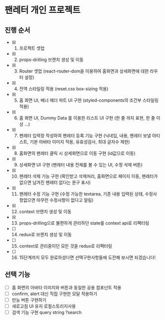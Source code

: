 # 팬레터 개인 프로젝트

## 진행 순서

- [x] 1. 프로젝트 셋업
- [x] 2. props-drilling 브랜치 생성 및 이동
- [x] 3. Router 셋업 (react-router-dom을 이용하여 홈화면과 상세화면에 대한 라우터 설정)
- [x] 4. 전역 스타일링 적용 (reset.css box-sizing 적용)
- [x] 5. 홈 화면 UI, 배너 헤더 파트 UI 구현 (styled-components의 조건부 스타일링 적용)
- [x] 6. 홈 화면 UI, Dummy Data 를 이용한 리스트 UI 구현 (한 줄 까지 표현, 한 줄 이상 ...)
- [x] 7. 팬레터 입력창 작성하여 팬레터 등록 기능 구현 (닉네임, 내용, 팬레터 보낼 아티스트, 기본 아바타 이미지 적용, 유효성검사, 최대 글자수 제한)
- [x] 8. 홈화면의 팬레터 클릭 시 상세화면으로 이동 구현 (id값으로 이동)
- [x] 9. 상세화면 UI 구현 (팬레터 내용 전체를 볼 수 있는 UI, 수정 삭제 버튼)
- [x] 10. 팬레터 삭제 기능 구현 (확인받고 삭제처리, 홈화면으로 페이지 이동, 팬레터가 없으면 남겨진 팬레터 없다는 문구 표시)
- [x] 11. 팬레터 수정 기능 구현 (수정 가능한 textarea, 기존 내용 입력된 상태, 수정사항없으면 아무런 수정사항이 없다고 알림)
- [x] 12. context 브랜치 생성 및 이동
- [x] 13. props-drilling으로 불편하게 관리하던 state를 context api로 리팩터링
- [ ] 14. redux로 브랜치 생성 및 이동
- [ ] 15. context로 관리중이던 모든 것을 redux로 리팩터링
- [ ] 16. 15단계까지 모두 완료하셨다면 선택구현사항들에 도전해 보시면 되겠습니다!

## 선택 기능

- [ ] 홈 화면의 아바타 이미지와 버튼과 동일한 공용 컴포넌트 적용
- [ ] confirm, alert 대신 직접 구현한 모달 적용하기
- [ ] 만능 버튼 구현하기
- [ ] 새로고침 UI 유지 로컬스토리지사용
- [ ] 검색 기능 구현 query string ?search

